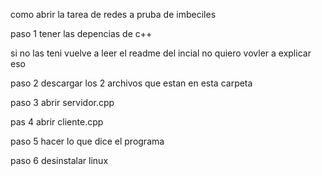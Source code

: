 como abrir la tarea de redes a pruba de imbeciles

paso 1 tener las depencias de c++

si no las teni vuelve a leer el readme del incial no quiero vovler a explicar eso

paso 2 descargar los 2 archivos que estan en esta carpeta 

paso 3 abrir servidor.cpp

pas 4 abrir cliente.cpp

paso 5 hacer lo que dice el programa

paso 6 desinstalar linux

